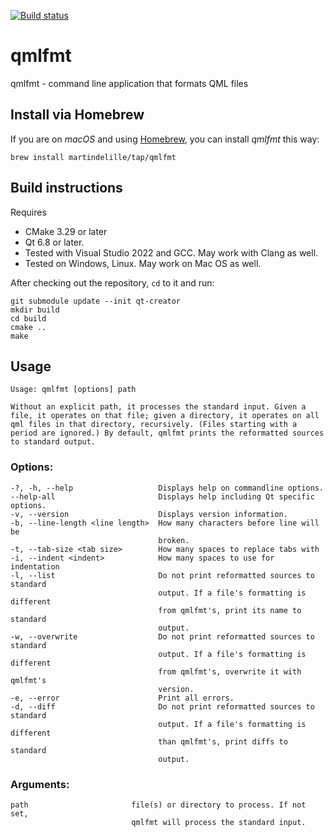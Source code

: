[![Build status](https://ci.appveyor.com/api/projects/status/qti9p9s9q9r3pkoo/branch/master?svg=true)](https://ci.appveyor.com/project/jesperhh/qmlfmt/branch/master)

# qmlfmt
qmlfmt - command line application that formats QML files

## Install via Homebrew

If you are on *macOS* and using [Homebrew](https://brew.sh), you can install *qmlfmt* this way:

```
brew install martindelille/tap/qmlfmt
```

## Build instructions
Requires
- CMake 3.29 or later
- Qt 6.8 or later.
- Tested with Visual Studio 2022 and GCC. May work with Clang as well.
- Tested on Windows, Linux. May work on Mac OS as well.

After checking out the repository, `cd` to it and run:

    git submodule update --init qt-creator
    mkdir build
    cd build
    cmake ..
    make
  
## Usage
    Usage: qmlfmt [options] path

    Without an explicit path, it processes the standard input. Given a file, it operates on that file; given a directory, it operates on all qml files in that directory, recursively. (Files starting with a period are ignored.) By default, qmlfmt prints the reformatted sources to standard output.

### Options:
    -?, -h, --help                   Displays help on commandline options.
    --help-all                       Displays help including Qt specific options.
    -v, --version                    Displays version information.
    -b, --line-length <line length>  How many characters before line will be
                                     broken.
    -t, --tab-size <tab size>        How many spaces to replace tabs with
    -i, --indent <indent>            How many spaces to use for indentation
    -l, --list                       Do not print reformatted sources to standard
                                     output. If a file's formatting is different
                                     from qmlfmt's, print its name to standard
                                     output.
    -w, --overwrite                  Do not print reformatted sources to standard
                                     output. If a file's formatting is different
                                     from qmlfmt's, overwrite it with qmlfmt's
                                     version.
    -e, --error                      Print all errors.
    -d, --diff                       Do not print reformatted sources to standard
                                     output. If a file's formatting is different
                                     than qmlfmt's, print diffs to standard
                                     output.

### Arguments:
    path                       file(s) or directory to process. If not set,
                               qmlfmt will process the standard input.
